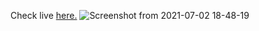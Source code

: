 Check live <a href="https://suubh.github.io/MLH-INIT/Calculator/index.html">here.</a>
![Screenshot from 2021-07-02 18-48-19](https://user-images.githubusercontent.com/47265493/124280392-41156380-db66-11eb-91c3-b84a098e5f7e.png)
